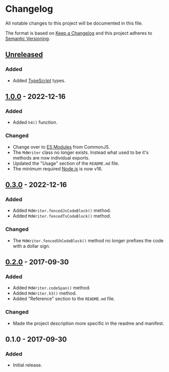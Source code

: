 Changelog
=========
All notable changes to this project will be documented in this file.

The format is based on [Keep a Changelog](http://keepachangelog.com/en/1.0.0/)
and this project adheres to [Semantic Versioning](http://semver.org/spec/v2.0.0.html).

[Unreleased]
------------
### Added
- Added [TypeScript](https://www.typescriptlang.org/) types.

[1.0.0] - 2022-12-16
--------------------
### Added
- Added `h4()` function.

### Changed
- Change over to [ES Modules](https://gist.github.com/sindresorhus/a39789f98801d908bbc7ff3ecc99d99c) from CommonJS.
- The `MdWriter` class no longer exists. Instead what used to be it's methods are now individual exports.
- Updated the "Usage" section of the `README.md` file.
- The minimum required [Node.js](https://nodejs.org/) is now v16.

[0.3.0] - 2022-12-16
--------------------
### Added
- Added `MdWriter.fencedJsCodeBlock()` method.
- Added `MdWriter.fencedTsCodeBlock()` method.

### Changed
- The `MdWriter.fencedShCodeBlock()` method no longer prefixes the code with a dollar sign.

[0.2.0] - 2017-09-30
--------------------
### Added
- Added `MdWriter.codeSpan()` method.
- Added `MdWriter.h3()` method.
- Added "Reference" section to the `README.md` file.

### Changed
- Made the project description more specific in the readme and manifest.

0.1.0 - 2017-09-30
------------------
### Added
- Initial release.

[Unreleased]: https://github.com/jbenner-radham/node-md-writer/compare/v1.0.0...HEAD
[1.0.0]: https://github.com/jbenner-radham/node-md-writer/compare/v0.3.0...v1.0.0
[0.3.0]: https://github.com/jbenner-radham/node-md-writer/compare/v0.2.0...v0.3.0
[0.2.0]: https://github.com/jbenner-radham/node-md-writer/compare/v0.1.0...v0.2.0
